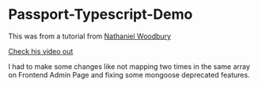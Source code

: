 # Passport-Typescript-Demo

This was from a tutorial from [Nathaniel Woodbury](https://github.com/woodburydev/TypescriptPassportwReact)

[Check his video out](https://youtu.be/Gwru3BueuiE)

I had to make some changes like not mapping two times in the same array on Frontend Admin Page and fixing some mongoose deprecated features.
